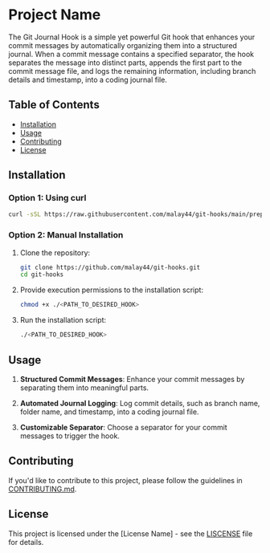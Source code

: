 # Project Name

The Git Journal Hook is a simple yet powerful Git hook that enhances your commit messages by automatically organizing them into a structured journal. When a commit message contains a specified separator, the hook separates the message into distinct parts, appends the first part to the commit message file, and logs the remaining information, including branch details and timestamp, into a coding journal file.

## Table of Contents

- [Installation](#installation)
- [Usage](#usage)
- [Contributing](#contributing)
- [License](#license)

## Installation

### Option 1: Using curl

```bash
curl -sSL https://raw.githubusercontent.com/malay44/git-hooks/main/prepare-commit-msg-hooks/code-journal | bash
```

### Option 2: Manual Installation

1. Clone the repository:

    ```bash
    git clone https://github.com/malay44/git-hooks.git
    cd git-hooks
    ```

2. Provide execution permissions to the installation script:

    ```bash
    chmod +x ./<PATH_TO_DESIRED_HOOK>
    ```

3. Run the installation script:

    ```bash
    ./<PATH_TO_DESIRED_HOOK>
    ```

## Usage

1. **Structured Commit Messages**: Enhance your commit messages by separating them into meaningful parts.

2. **Automated Journal Logging**: Log commit details, such as branch name, folder name, and timestamp, into a coding journal file.

3. **Customizable Separator**: Choose a separator for your commit messages to trigger the hook.

## Contributing

If you'd like to contribute to this project, please follow the guidelines in [CONTRIBUTING.md](CONTRIBUTING.md).

## License

This project is licensed under the [License Name] - see the [LISCENSE](LICENSE) file for details.
